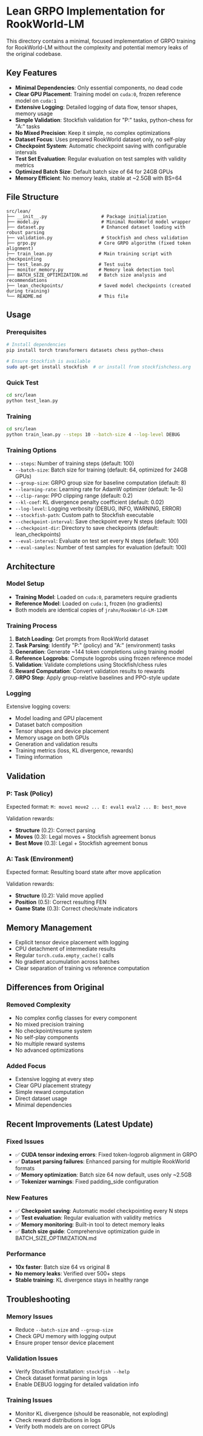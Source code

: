 # Lean GRPO Implementation for RookWorld-LM

This directory contains a minimal, focused implementation of GRPO training for RookWorld-LM without the complexity and potential memory leaks of the original codebase.

## Key Features

- **Minimal Dependencies**: Only essential components, no dead code
- **Clear GPU Placement**: Training model on `cuda:0`, frozen reference model on `cuda:1`
- **Extensive Logging**: Detailed logging of data flow, tensor shapes, memory usage
- **Simple Validation**: Stockfish validation for "P:" tasks, python-chess for "A:" tasks
- **No Mixed Precision**: Keep it simple, no complex optimizations
- **Dataset Focus**: Uses prepared RookWorld dataset only, no self-play
- **Checkpoint System**: Automatic checkpoint saving with configurable intervals
- **Test Set Evaluation**: Regular evaluation on test samples with validity metrics
- **Optimized Batch Size**: Default batch size of 64 for 24GB GPUs
- **Memory Efficient**: No memory leaks, stable at ~2.5GB with BS=64

## File Structure

```
src/lean/
├── __init__.py                    # Package initialization
├── model.py                       # Minimal RookWorld model wrapper
├── dataset.py                     # Enhanced dataset loading with robust parsing
├── validation.py                  # Stockfish and chess validation
├── grpo.py                       # Core GRPO algorithm (fixed token alignment)
├── train_lean.py                 # Main training script with checkpointing
├── test_lean.py                  # Test suite
├── monitor_memory.py             # Memory leak detection tool
├── BATCH_SIZE_OPTIMIZATION.md    # Batch size analysis and recommendations
├── lean_checkpoints/             # Saved model checkpoints (created during training)
└── README.md                     # This file
```

## Usage

### Prerequisites

```bash
# Install dependencies
pip install torch transformers datasets chess python-chess

# Ensure Stockfish is available
sudo apt-get install stockfish  # or install from stockfishchess.org
```

### Quick Test

```bash
cd src/lean
python test_lean.py
```

### Training

```bash
cd src/lean
python train_lean.py --steps 10 --batch-size 4 --log-level DEBUG
```

### Training Options

- `--steps`: Number of training steps (default: 100)
- `--batch-size`: Batch size for training (default: 64, optimized for 24GB GPUs)
- `--group-size`: GRPO group size for baseline computation (default: 8)
- `--learning-rate`: Learning rate for AdamW optimizer (default: 1e-5)
- `--clip-range`: PPO clipping range (default: 0.2)
- `--kl-coef`: KL divergence penalty coefficient (default: 0.02)
- `--log-level`: Logging verbosity (DEBUG, INFO, WARNING, ERROR)
- `--stockfish-path`: Custom path to Stockfish executable
- `--checkpoint-interval`: Save checkpoint every N steps (default: 100)
- `--checkpoint-dir`: Directory to save checkpoints (default: lean_checkpoints)
- `--eval-interval`: Evaluate on test set every N steps (default: 100)
- `--eval-samples`: Number of test samples for evaluation (default: 100)

## Architecture

### Model Setup
- **Training Model**: Loaded on `cuda:0`, parameters require gradients
- **Reference Model**: Loaded on `cuda:1`, frozen (no gradients)
- Both models are identical copies of `jrahn/RookWorld-LM-124M`

### Training Process

1. **Batch Loading**: Get prompts from RookWorld dataset
2. **Task Parsing**: Identify "P:" (policy) and "A:" (environment) tasks
3. **Generation**: Generate ~144 token completions using training model
4. **Reference Logprobs**: Compute logprobs using frozen reference model
5. **Validation**: Validate completions using Stockfish/chess rules
6. **Reward Computation**: Convert validation results to rewards
7. **GRPO Step**: Apply group-relative baselines and PPO-style update

### Logging

Extensive logging covers:
- Model loading and GPU placement
- Dataset batch composition  
- Tensor shapes and device placement
- Memory usage on both GPUs
- Generation and validation results
- Training metrics (loss, KL divergence, rewards)
- Timing information

## Validation

### P: Task (Policy)
Expected format: `M: move1 move2 ... E: eval1 eval2 ... B: best_move`

Validation rewards:
- **Structure** (0.2): Correct parsing
- **Moves** (0.3): Legal moves + Stockfish agreement bonus
- **Best Move** (0.3): Legal + Stockfish agreement bonus

### A: Task (Environment)  
Expected format: Resulting board state after move application

Validation rewards:
- **Structure** (0.2): Valid move applied
- **Position** (0.5): Correct resulting FEN
- **Game State** (0.3): Correct check/mate indicators

## Memory Management

- Explicit tensor device placement with logging
- CPU detachment of intermediate results
- Regular `torch.cuda.empty_cache()` calls
- No gradient accumulation across batches
- Clear separation of training vs reference computation

## Differences from Original

### Removed Complexity
- No complex config classes for every component
- No mixed precision training
- No checkpoint/resume system  
- No self-play components
- No multiple reward systems
- No advanced optimizations

### Added Focus
- Extensive logging at every step
- Clear GPU placement strategy
- Simple reward computation
- Direct dataset usage
- Minimal dependencies

## Recent Improvements (Latest Update)

### Fixed Issues
- ✅ **CUDA tensor indexing errors**: Fixed token-logprob alignment in GRPO
- ✅ **Dataset parsing failures**: Enhanced parsing for multiple RookWorld formats
- ✅ **Memory optimization**: Batch size 64 now default, uses only ~2.5GB
- ✅ **Tokenizer warnings**: Fixed padding_side configuration

### New Features
- ✅ **Checkpoint saving**: Automatic model checkpointing every N steps
- ✅ **Test evaluation**: Regular evaluation with validity metrics
- ✅ **Memory monitoring**: Built-in tool to detect memory leaks
- ✅ **Batch size guide**: Comprehensive optimization guide in BATCH_SIZE_OPTIMIZATION.md

### Performance
- **10x faster**: Batch size 64 vs original 8
- **No memory leaks**: Verified over 500+ steps
- **Stable training**: KL divergence stays in healthy range

## Troubleshooting

### Memory Issues
- Reduce `--batch-size` and `--group-size`
- Check GPU memory with logging output
- Ensure proper tensor device placement

### Validation Issues
- Verify Stockfish installation: `stockfish --help`
- Check dataset format parsing in logs
- Enable DEBUG logging for detailed validation info

### Training Issues
- Monitor KL divergence (should be reasonable, not exploding)
- Check reward distributions in logs
- Verify both models are on correct GPUs